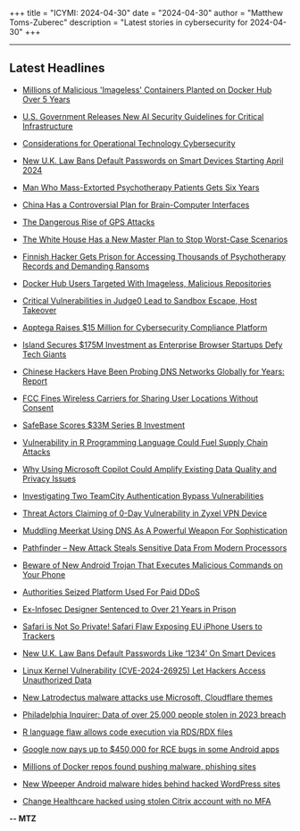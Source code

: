 +++
title = "ICYMI: 2024-04-30"
date = "2024-04-30"
author = "Matthew Toms-Zuberec"
description = "Latest stories in cybersecurity for 2024-04-30"
+++

---------------------------------------------------------------------------
## Latest Headlines
- [Millions of Malicious 'Imageless' Containers Planted on Docker Hub Over 5 Years](https://thehackernews.com/2024/04/millions-of-malicious-imageless.html)

- [U.S. Government Releases New AI Security Guidelines for Critical Infrastructure](https://thehackernews.com/2024/04/us-government-releases-new-ai-security.html)

- [Considerations for Operational Technology Cybersecurity](https://thehackernews.com/2024/04/considerations-for-operational.html)

- [New U.K. Law Bans Default Passwords on Smart Devices Starting April 2024](https://thehackernews.com/2024/04/new-uk-law-bans-default-passwords-on.html)

- [Man Who Mass-Extorted Psychotherapy Patients Gets Six Years](https://krebsonsecurity.com/2024/04/man-who-mass-extorted-psychotherapy-patients-gets-six-years/)

- [China Has a Controversial Plan for Brain-Computer Interfaces](https://www.wired.com/story/china-brain-computer-interfaces-neuralink-neucyber-neurotech/)

- [The Dangerous Rise of GPS Attacks](https://www.wired.com/story/the-dangerous-rise-of-gps-attacks/)

- [The White House Has a New Master Plan to Stop Worst-Case Scenarios](https://www.wired.com/story/biden-national-security-memorandum-critical-infrastructure-threats/)

- [Finnish Hacker Gets Prison for Accessing Thousands of Psychotherapy Records and Demanding Ransoms](https://www.securityweek.com/finnish-hacker-gets-prison-for-accessing-thousands-of-psychotherapy-records-and-demanding-ransoms/)

- [Docker Hub Users Targeted With Imageless, Malicious Repositories](https://www.securityweek.com/docker-hub-users-targeted-with-imageless-malicious-repositories/)

- [Critical Vulnerabilities in Judge0 Lead to Sandbox Escape, Host Takeover](https://www.securityweek.com/critical-vulnerabilities-in-judge0-lead-to-sandbox-escape-host-takeover/)

- [Apptega Raises $15 Million for Cybersecurity Compliance Platform](https://www.securityweek.com/apptega-raises-15-million-for-cybersecurity-compliance-platform/)

- [Island Secures $175M Investment as Enterprise Browser Startups Defy Tech Giants](https://www.securityweek.com/island-secures-175m-investment-as-enterprise-browser-startups-defy-tech-giants/)

- [Chinese Hackers Have Been Probing DNS Networks Globally for Years: Report](https://www.securityweek.com/chinese-hackers-have-been-probing-dns-networks-globally-for-years-report/)

- [FCC Fines Wireless Carriers for Sharing User Locations Without Consent](https://www.securityweek.com/fcc-fines-wireless-carriers-for-sharing-user-locations-without-consent/)

- [SafeBase Scores $33M Series B Investment](https://www.securityweek.com/safebase-scores-33m-series-b-investment/)

- [Vulnerability in R Programming Language Could Fuel Supply Chain Attacks](https://www.securityweek.com/vulnerability-in-r-programming-language-enables-supply-chain-attacks/)

- [Why Using Microsoft Copilot Could Amplify Existing Data Quality and Privacy Issues](https://www.securityweek.com/why-using-microsoft-copilot-could-amplify-existing-data-quality-and-privacy-issues/)

- [Investigating Two TeamCity Authentication Bypass Vulnerabilities](https://cybersecuritynews.com/teamcity-authentication-bypass-vulnerabilities/)

- [Threat Actors Claiming of 0-Day Vulnerability in Zyxel VPN Device](https://cybersecuritynews.com/zyxel-vpn-device/)

- [Muddling Meerkat Using DNS As A Powerful Weapon For Sophistication](https://cybersecuritynews.com/dns-muddling-meerkat-cyber-weapon/)

- [Pathfinder – New Attack Steals Sensitive Data From Modern Processors](https://cybersecuritynews.com/pathfinder-processor-data-breach/)

- [Beware of New Android Trojan That Executes Malicious Commands on Your Phone](https://cybersecuritynews.com/beware-new-android-trojan/)

- [Authorities Seized Platform Used For Paid DDoS](https://cybersecuritynews.com/seized-ddos-platform/)

- [Ex-Infosec Designer Sentenced to Over 21 Years in Prison](https://cybersecuritynews.com/ex-infosec-designer-sentenced/)

- [Safari is Not So Private! Safari Flaw Exposing EU iPhone Users to Trackers](https://cybersecuritynews.com/safari-flaw-exposing-eu-iphone-users-to-trackers/)

- [New U.K. Law Bans Default Passwords Like ‘1234’ On Smart Devices](https://cybersecuritynews.com/u-k-law-bans-default-passwords/)

- [Linux Kernel Vulnerability (CVE-2024-26925) Let Hackers Access Unauthorized Data](https://cybersecuritynews.com/linux-kernel-vulnerability/)

- [New Latrodectus malware attacks use Microsoft, Cloudflare themes](https://www.bleepingcomputer.com/news/security/new-latrodectus-malware-attacks-use-microsoft-cloudflare-themes/)

- [Philadelphia Inquirer: Data of over 25,000 people stolen in 2023 breach](https://www.bleepingcomputer.com/news/security/philadelphia-inquirer-data-of-over-25-000-people-stolen-in-2023-breach/)

- [R language flaw allows code execution via RDS/RDX files](https://www.bleepingcomputer.com/news/security/r-language-flaw-allows-code-execution-via-rds-rdx-files/)

- [Google now pays up to $450,000 for RCE bugs in some Android apps](https://www.bleepingcomputer.com/news/security/google-now-pays-up-to-450-000-for-rce-bugs-in-some-android-apps/)

- [Millions of Docker repos found pushing malware, phishing sites](https://www.bleepingcomputer.com/news/security/millions-of-docker-repos-found-pushing-malware-phishing-sites/)

- [New Wpeeper Android malware hides behind hacked WordPress sites](https://www.bleepingcomputer.com/news/security/new-wpeeper-android-malware-hides-behind-hacked-wordpress-sites/)

- [Change Healthcare hacked using stolen Citrix account with no MFA](https://www.bleepingcomputer.com/news/security/change-healthcare-hacked-using-stolen-citrix-account-with-no-mfa/)

**-- MTZ**